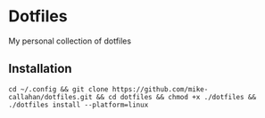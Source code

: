 # Dotfiles
My personal collection of dotfiles

## Installation
```cd ~/.config && git clone https://github.com/mike-callahan/dotfiles.git && cd dotfiles && chmod +x ./dotfiles && ./dotfiles install --platform=linux```